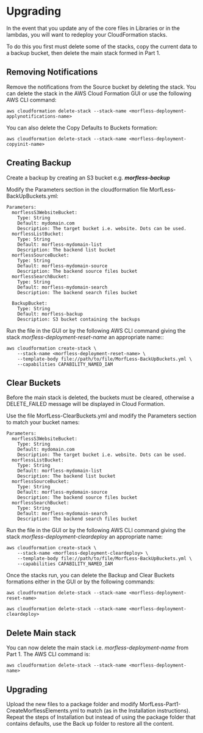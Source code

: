 # Upgrading

In the event that you update any of the core files in Libraries or in the lambdas, you will want to redeploy your CloudFormation stacks.

To do this you first must delete some of the stacks, copy the current data to a backup bucket, then delete the main stack formed in Part 1. 

## Removing Notifications

Remove the notifications from the Source bucket by deleting the stack. You can delete the stack in the AWS Cloud Formation GUI or use the following AWS CLI command:

    aws cloudformation delete-stack --stack-name <morfless-deployment-applynotifications-name>
    
You can also delete the Copy Defaults to Buckets formation:

    aws cloudformation delete-stack --stack-name <morfless-deployment-copyinit-name>
    
## Creating Backup

Create a backup by creating an S3 bucket e.g. ***morfless-backup***

Modify the Parameters section in the cloudformation file MorfLess-BackUpBuckets.yml:

    Parameters:
      morflessS3WebsiteBucket:
        Type: String
        Default: mydomain.com
        Description: The target bucket i.e. website. Dots can be used.
      morflessListBucket:
        Type: String
        Default: morfless-mydomain-list
        Description: The backend list bucket
      morflessSourceBucket:
        Type: String
        Default: morfless-mydomain-source
        Description: The backend source files bucket
      morflessSearchBucket:
        Type: String
        Default: morfless-mydomain-search
        Description: The backend search files bucket

      BackupBucket:
        Type: String
        Default: morfless-backup
        Description: S3 bucket containing the backups

Run the file in the GUI or by the following AWS CLI command giving the stack _morfless-deployment-reset-name_ an appropriate name::

    aws cloudformation create-stack \
        --stack-name <morfless-deployment-reset-name> \
        --template-body file://path/to/file/MorfLess-BackUpBuckets.yml \
        --capabilities CAPABILITY_NAMED_IAM
        
## Clear Buckets 

Before the main stack is deleted, the buckets must be cleared, otherwise a DELETE_FAILED message will be displayed in Cloud Formation. 

Use the file MorfLess-ClearBuckets.yml and modify the Parameters section to match your bucket names:

    Parameters:
      morflessS3WebsiteBucket:
        Type: String
        Default: mydomain.com
        Description: The target bucket i.e. website. Dots can be used.
      morflessListBucket:
        Type: String
        Default: morfless-mydomain-list
        Description: The backend list bucket
      morflessSourceBucket:
        Type: String
        Default: morfless-mydomain-source
        Description: The backend source files bucket
      morflessSearchBucket:
        Type: String
        Default: morfless-mydomain-search
        Description: The backend search files bucket

Run the file in the GUI or by the following AWS CLI command giving the stack _morfless-deployment-cleardeploy_ an appropriate name:

    aws cloudformation create-stack \
        --stack-name <morfless-deployment-cleardeploy> \
        --template-body file://path/to/file/MorfLess-BackUpBuckets.yml \
        --capabilities CAPABILITY_NAMED_IAM
        
Once the stacks run, you can delete the Backup and Clear Buckets formations either in the GUI or by the following commands:

    aws cloudformation delete-stack --stack-name <morfless-deployment-reset-name>
    
    aws cloudformation delete-stack --stack-name <morfless-deployment-cleardeploy>
    
## Delete Main stack

You can now delete the main stack i.e. _morfless-deployment-name_ from Part 1. The AWS CLI command is:

    aws cloudformation delete-stack --stack-name <morfless-deployment-name>
    
## Upgrading

Upload the new files to a package folder and modify MorfLess-Part1-CreateMorflessElements.yml to match (as in the Installation instructions). Repeat the steps of Installation but instead of using the package folder that contains defaults, use the Back up folder to restore all the content.

